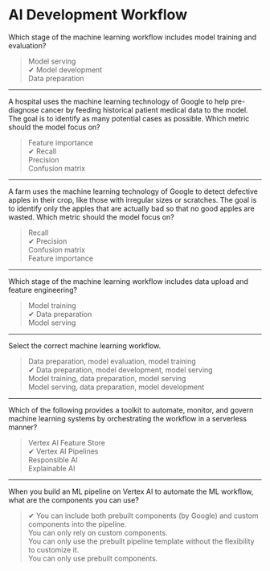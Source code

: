# AI Development Workflow
Which stage of the machine learning workflow includes model training and evaluation?
>Model serving </br>
✔ Model development </br>
Data preparation </br>
---
A hospital uses the machine learning technology of Google to help pre-diagnose cancer by feeding historical patient medical data to the model. The goal is to identify as many potential cases as possible. Which metric should the model focus on?
>Feature importance </br>
✔ Recall </br>
Precision </br>
Confusion matrix
---
A farm uses the machine learning technology of Google to detect defective apples in their crop, like those with irregular sizes or scratches. The goal is to identify only the apples that are actually bad so that no good apples are wasted. Which metric should the model focus on?
>Recall </br>
✔ Precision </br>
Confusion matrix </br>
Feature importance
---
Which stage of the machine learning workflow includes data upload and feature engineering?
>Model training </br>
✔ Data preparation </br>
Model serving
---
Select the correct machine learning workflow.
>Data preparation, model evaluation, model training </br>
✔ Data preparation, model development, model serving </br>
Model training, data preparation, model serving </br>
Model serving, data preparation, model development
---
Which of the following provides a toolkit to automate, monitor, and govern machine learning systems by orchestrating the workflow in a serverless manner?
>Vertex AI Feature Store </br>
✔ Vertex AI Pipelines </br>
Responsible AI </br>
Explainable AI
---
When you build an ML pipeline on Vertex AI to automate the ML workflow, what are the components you can use?
> ✔ You can include both prebuilt components (by Google) and custom components into the pipeline. </br>
You can only rely on custom components. </br>
You can only use the prebuilt pipeline template without the flexibility to customize it. </br>
You can only use prebuilt components.